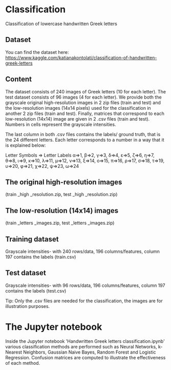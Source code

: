 # Classification
Classification of lowercase handwritten Greek letters

## Dataset

You can find the dataset here: https://www.kaggle.com/katianakontolati/classification-of-handwritten-greek-letters

## Content

The dataset consists of 240 images of Greek letters (10 for each letter). The test dataset consists of 96 images (4 for each letter). We provide both the grayscale original high-resolution images in 2 zip files (train and test) and the low-resolution images (14x14 pixels) used for the classification in another 2 zip files (train and test). Finally, matrices that correspond to each low-resolution (14x14) image are given in 2 .csv files (train and test). Numbers in cells represent the grayscale intensities.

The last column in both .csv files contains the labels/ ground truth, that is the 24 different letters. Each letter corresponds to a number in a way that it is explained below:

Letter Symbols => Letter Labels
α=>1, β=>2, γ=>3, δ=>4, ε=>5, ζ=>6, η=>7, θ=>8, ι=>9, κ=>10,
λ=>11, μ=>12, ν=>13, ξ=>14, ο=>15, π=>16, ρ=>17, σ=>18, τ=>19, υ=>20,
φ=>21, χ=>22, ψ=>23, ω=>24

## The original high-resolution images
(train _high _resolution.zip, test _high _resolution.zip)

## The low-resolution (14x14) images
(train _letters _images.zip, test _letters _images.zip)

## Training dataset
Grayscale intensities- with 240 rows/data, 196 columns/features, column 197 contains the labels (train.csv)

## Test dataset
Grayscale intensities- with 96 rows/data, 196 columns/features, column 197 contains the labels (test.csv)

Tip: Only the .csv files are needed for the classification, the images are for illustration purposes.

# The Jupyter notebook

Inside the Jupyter notebook 'Handwritten Greek letters classification.ipynb' various classification methods are performed such as Neural Networks, k-Nearest Neighbors, Gaussian Naive Bayes, Random Forest and Logistic Regression. Confusion matrices are computed to illustrate the effectiveness of each method. 
